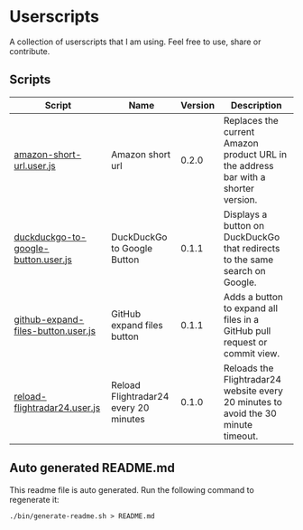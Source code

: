 # Userscripts

A collection of userscripts that I am using. Feel free to use, share or contribute.

## Scripts

| Script                                | Name                                  | Version | Description |
|---|---|---|---|
| [amazon-short-url.user.js]            | Amazon short url                      | 0.2.0   | Replaces the current Amazon product URL in the address bar with a shorter version. |
| [duckduckgo-to-google-button.user.js] | DuckDuckGo to Google Button           | 0.1.1   | Displays a button on DuckDuckGo that redirects to the same search on Google. |
| [github-expand-files-button.user.js]  | GitHub expand files button            | 0.1.1   | Adds a button to expand all files in a GitHub pull request or commit view. |
| [reload-flightradar24.user.js]        | Reload Flightradar24 every 20 minutes | 0.1.0   | Reloads the Flightradar24 website every 20 minutes to avoid the 30 minute timeout. |

## Auto generated README.md

This readme file is auto generated. Run the following command to regenerate it:

`./bin/generate-readme.sh > README.md`

[amazon-short-url.user.js]: ./amazon-short-url.user.js
[duckduckgo-to-google-button.user.js]: ./duckduckgo-to-google-button.user.js
[github-expand-files-button.user.js]: ./github-expand-files-button.user.js
[reload-flightradar24.user.js]: ./reload-flightradar24.user.js
